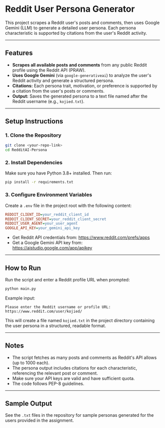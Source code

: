 # Reddit User Persona Generator

This project scrapes a Reddit user's posts and comments, then uses Google Gemini (LLM) to generate a detailed user persona. Each persona characteristic is supported by citations from the user's Reddit activity.

---

## Features

- **Scrapes all available posts and comments** from any public Reddit profile using the Reddit API (PRAW).
- **Uses Google Gemini** (via `google-generativeai`) to analyze the user's Reddit activity and generate a structured persona.
- **Citations:** Each persona trait, motivation, or preference is supported by a citation from the user's posts or comments.
- **Output:** Saves the generated persona to a text file named after the Reddit username (e.g., `kojied.txt`).

---

## Setup Instructions

### 1. Clone the Repository
```bash
git clone <your-repo-link>
cd RedditAI-Persona
```

### 2. Install Dependencies
Make sure you have Python 3.8+ installed. Then run:
```bash
pip install -r requirements.txt
```

### 3. Configure Environment Variables
Create a `.env` file in the project root with the following content:
```ini
REDDIT_CLIENT_ID=your_reddit_client_id
REDDIT_CLIENT_SECRET=your_reddit_client_secret
REDDIT_USER_AGENT=your_user_agent
GOOGLE_API_KEY=your_gemini_api_key
```
- Get Reddit API credentials from: https://www.reddit.com/prefs/apps
- Get a Google Gemini API key from: https://aistudio.google.com/app/apikey

---

## How to Run

Run the script and enter a Reddit profile URL when prompted:
```bash
python main.py
```
Example input:
```
Please enter the Reddit username or profile URL: https://www.reddit.com/user/kojied/
```

This will create a file named `kojied.txt` in the project directory containing the user persona in a structured, readable format.

---

## Notes

- The script fetches as many posts and comments as Reddit's API allows (up to 1000 each).
- The persona output includes citations for each characteristic, referencing the relevant post or comment.
- Make sure your API keys are valid and have sufficient quota.
- The code follows PEP-8 guidelines.

---

## Sample Output

See the `.txt` files in the repository for sample personas generated for the users provided in the assignment.

